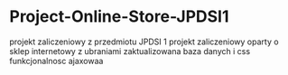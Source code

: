 # Project-Online-Store-JPDSI1
projekt zaliczeniowy z przedmiotu JPDSI 1
projekt zaliczeniowy oparty o sklep internetowy z ubraniami
zaktualizowana baza danych i css
funkcjonalnosc ajaxowaa
